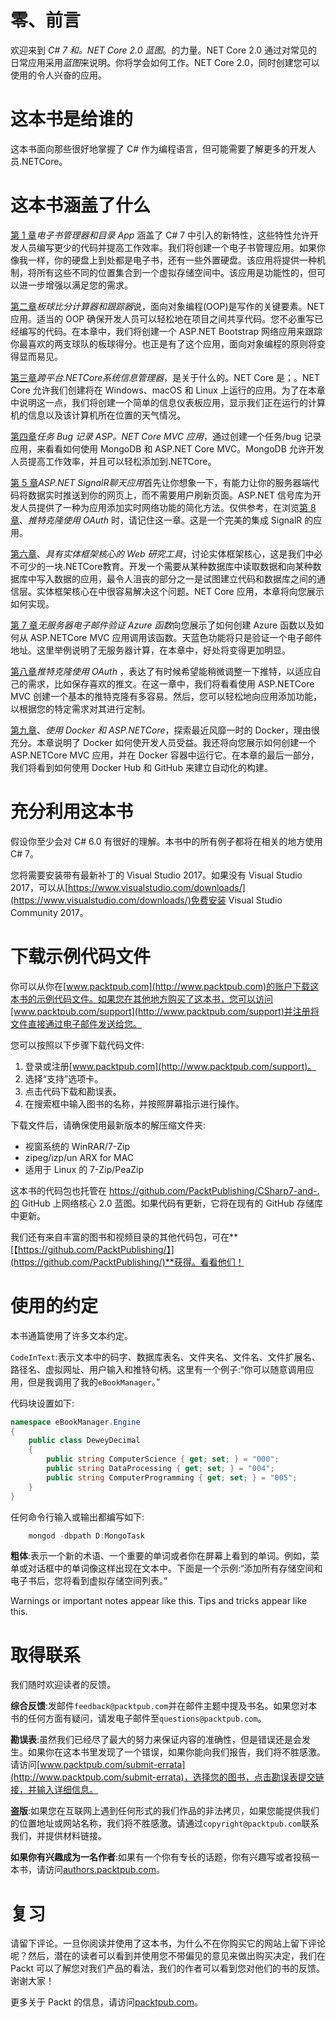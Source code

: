 # 零、前言

欢迎来到 *C# 7 和。NET Core 2.0 蓝图*。的力量。NET Core 2.0 通过对常见的日常应用采用*蓝图*来说明。你将学会如何工作。NET Core 2.0，同时创建您可以使用的令人兴奋的应用。

# 这本书是给谁的

这本书面向那些很好地掌握了 C# 作为编程语言，但可能需要了解更多的开发人员.NETCore。

# 这本书涵盖了什么

[第 1 章](1.html)*电子书管理器和目录 App* 涵盖了 C# 7 中引入的新特性，这些特性允许开发人员编写更少的代码并提高工作效率。我们将创建一个电子书管理应用。如果你像我一样，你的硬盘上到处都是电子书，还有一些外置硬盘。该应用将提供一种机制，将所有这些不同的位置集合到一个虚拟存储空间中。该应用是功能性的，但可以进一步增强以满足您的需求。

[第二章](2.html)*板球比分计算器和跟踪器*说，面向对象编程(OOP)是写作的关键要素。NET 应用。适当的 OOP 确保开发人员可以轻松地在项目之间共享代码。您不必重写已经编写的代码。在本章中，我们将创建一个 ASP.NET Bootstrap 网络应用来跟踪你最喜欢的两支球队的板球得分。也正是有了这个应用，面向对象编程的原则将变得显而易见。

[第三章](3.html)*跨平台.NETCore系统信息管理器*，是关于什么的。NET Core 是；。NET Core 允许我们创建将在 Windows、macOS 和 Linux 上运行的应用。为了在本章中说明这一点，我们将创建一个简单的信息仪表板应用，显示我们正在运行的计算机的信息以及该计算机所在位置的天气情况。

[第四章](4.html)*任务 Bug 记录 ASP。NET Core MVC 应用*，通过创建一个任务/bug 记录应用，来看看如何使用 MongoDB 和 ASP.NET Core MVC。MongoDB 允许开发人员提高工作效率，并且可以轻松添加到.NETCore。

[第 5 章](5.html)*ASP.NET SignalR聊天应用*首先让你想象一下，有能力让你的服务器端代码将数据实时推送到你的网页上，而不需要用户刷新页面。ASP.NET 信号库为开发人员提供了一种为应用添加实时网络功能的简化方法。仅供参考，在浏览[第 8 章](8.html)、*推特克隆使用 OAuth* 时，请记住这一章。这是一个完美的集成 SignalR 的应用。

[第六章](6.html)、*具有实体框架核心的 Web 研究工具*，讨论实体框架核心，这是我们中必不可少的一块.NETCore教育。开发一个需要从某种数据库中读取数据和向某种数据库中写入数据的应用，最令人沮丧的部分之一是试图建立代码和数据库之间的通信层。实体框架核心在中很容易解决这个问题。NET Core 应用，本章将向您展示如何实现。

[第 7 章](7.html)*无服务器电子邮件验证 Azure 函数*向您展示了如何创建 Azure 函数以及如何从 ASP.NETCore MVC 应用调用该函数。天蓝色功能将只是验证一个电子邮件地址。这里举例说明了无服务器计算，在本章中，好处将变得更加明显。

[第八章](8.html)*推特克隆使用 OAuth* ，表达了有时候希望能稍微调整一下推特，以适应自己的需求，比如保存喜欢的推文。在这一章中，我们将看看使用 ASP.NETCore MVC 创建一个基本的推特克隆有多容易。然后，您可以轻松地向应用添加功能，以根据您的特定需求对其进行定制。

[第九章](9.html)、*使用 Docker 和 ASP.NETCore*，探索最近风靡一时的 Docker，理由很充分。本章说明了 Docker 如何使开发人员受益。我还将向您展示如何创建一个 ASP.NETCore MVC 应用，并在 Docker 容器中运行它。在本章的最后一部分，我们将看到如何使用 Docker Hub 和 GitHub 来建立自动化的构建。

# 充分利用这本书

假设你至少会对 C# 6.0 有很好的理解。本书中的所有例子都将在相关的地方使用 C# 7。

您将需要安装带有最新补丁的 Visual Studio 2017。如果没有 Visual Studio 2017，可以从[https://www.visualstudio.com/downloads/](https://www.visualstudio.com/downloads/)免费安装 Visual Studio Community 2017。

# 下载示例代码文件

你可以从你在[www.packtpub.com](http://www.packtpub.com)的账户下载这本书的示例代码文件。如果您在其他地方购买了这本书，您可以访问[www.packtpub.com/support](http://www.packtpub.com/support)并注册将文件直接通过电子邮件发送给您。

您可以按照以下步骤下载代码文件:

1.  登录或注册[www.packtpub.com](http://www.packtpub.com/support)。
2.  选择“支持”选项卡。
3.  点击代码下载和勘误表。
4.  在搜索框中输入图书的名称，并按照屏幕指示进行操作。

下载文件后，请确保使用最新版本的解压缩文件夹:

*   视窗系统的 WinRAR/7-Zip
*   zipeg/izp/un ARX for MAC
*   适用于 Linux 的 7-Zip/PeaZip

这本书的代码包也托管在 https://github.com/PacktPublishing/CSharp7-and-.的 GitHub 上网络核心 2.0 蓝图。如果代码有更新，它将在现有的 GitHub 存储库中更新。

我们还有来自丰富的图书和视频目录的其他代码包，可在**[【https://github.com/PacktPublishing/】](https://github.com/PacktPublishing/)**获得。看看他们！

# 使用的约定

本书通篇使用了许多文本约定。

`CodeInText`:表示文本中的码字、数据库表名、文件夹名、文件名、文件扩展名、路径名、虚拟网址、用户输入和推特句柄。这里有一个例子:“你可以随意调用应用，但是我调用了我的`eBookManager`。”

代码块设置如下:

```cs
namespace eBookManager.Engine 
{ 
    public class DeweyDecimal 
    { 
        public string ComputerScience { get; set; } = "000"; 
        public string DataProcessing { get; set; } = "004"; 
        public string ComputerProgramming { get; set; } = "005"; 
    } 
} 
```

任何命令行输入或输出都编写如下:

```cs
    mongod -dbpath D:MongoTask 
```

**粗体**:表示一个新的术语、一个重要的单词或者你在屏幕上看到的单词。例如，菜单或对话框中的单词像这样出现在文本中。下面是一个示例:“添加所有存储空间和电子书后，您将看到虚拟存储空间列表。”

Warnings or important notes appear like this. Tips and tricks appear like this.

# 取得联系

我们随时欢迎读者的反馈。

**综合反馈**:发邮件`feedback@packtpub.com`并在邮件主题中提及书名。如果您对本书的任何方面有疑问，请发电子邮件至`questions@packtpub.com`。

**勘误表**:虽然我们已经尽了最大的努力来保证内容的准确性，但是错误还是会发生。如果你在这本书里发现了一个错误，如果你能向我们报告，我们将不胜感激。请访问[www.packtpub.com/submit-errata](http://www.packtpub.com/submit-errata)，选择您的图书，点击勘误表提交链接，并输入详细信息。

**盗版**:如果您在互联网上遇到任何形式的我们作品的非法拷贝，如果您能提供我们的位置地址或网站名称，我们将不胜感激。请通过`copyright@packtpub.com`联系我们，并提供材料链接。

**如果你有兴趣成为一名作者**:如果有一个你有专长的话题，你有兴趣写或者投稿一本书，请访问[authors.packtpub.com](http://authors.packtpub.com/)。

# 复习

请留下评论。一旦你阅读并使用了这本书，为什么不在你购买它的网站上留下评论呢？然后，潜在的读者可以看到并使用您不带偏见的意见来做出购买决定，我们在 Packt 可以了解您对我们产品的看法，我们的作者可以看到您对他们的书的反馈。谢谢大家！

更多关于 Packt 的信息，请访问[packtpub.com](https://www.packtpub.com/)。